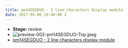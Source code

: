 ```yaml
---
title: pm14SEGDUO - 2 line characters display module
date: 2017-05-06 19:40:00 Z
---
```


* **Stage:** review
* ![preview-002-pm14SEGDUO-Top.jpeg](/uploads/pm14SEGDUO/preview-002-pm14SEGDUO-Top.jpeg)
* [pm14SEGDUO - 2 line characters display module](/pm14segduo/)